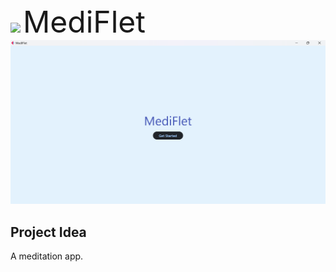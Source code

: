 <img src ="https://user-images.githubusercontent.com/90635335/267082407-4c26e8ac-2dd1-4d75-8e1a-9f7585e3b381.png">
<font size = 7> MediFlet </font>
<br>
<img src="mediflet.png">

## Project Idea
A meditation app.

